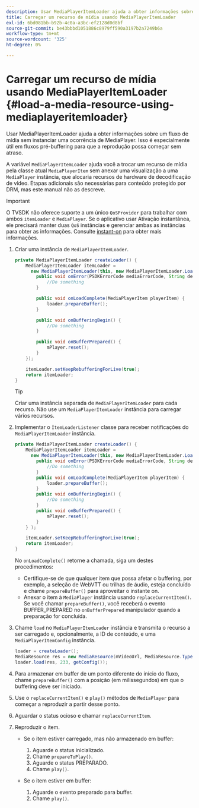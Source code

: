 ```yaml
---
description: Usar MediaPlayerItemLoader ajuda a obter informações sobre um fluxo de mídia sem instanciar uma ocorrência de MediaPlayer. Isso é especialmente útil em fluxos pré-buffering para que a reprodução possa começar sem atraso.
title: Carregar um recurso de mídia usando MediaPlayerItemLoader
exl-id: 6bd081bb-b92b-4c0a-a3bc-ef2128d0d8bf
source-git-commit: be43bbbd1051886c8979ff590a3197b2a7249b6a
workflow-type: tm+mt
source-wordcount: '325'
ht-degree: 0%

---
```


# Carregar um recurso de mídia usando MediaPlayerItemLoader {#load-a-media-resource-using-mediaplayeritemloader}

Usar MediaPlayerItemLoader ajuda a obter informações sobre um fluxo de mídia sem instanciar uma ocorrência de MediaPlayer. Isso é especialmente útil em fluxos pré-buffering para que a reprodução possa começar sem atraso.

A variável `MediaPlayerItemLoader` ajuda você a trocar um recurso de mídia pela classe atual `MediaPlayerItem` sem anexar uma visualização a uma `MediaPlayer` instância, que alocaria recursos de hardware de decodificação de vídeo. Etapas adicionais são necessárias para conteúdo protegido por DRM, mas este manual não as descreve.

>[!IMPORTANT]
>
>O TVSDK não oferece suporte a um único `QoSProvider` para trabalhar com ambos `itemLoader` e `MediaPlayer`. Se o aplicativo usar Ativação instantânea, ele precisará manter duas `QoS` instâncias e gerenciar ambas as instâncias para obter as informações. Consulte  [instant-on](../../content-playback-options/buffering-configuration/c-psdk-android-2.7-instant-on.md) para obter mais informações.

1. Criar uma instância de `MediaPlayerItemLoader`.

   ```java
   private MediaPlayerItemLoader createLoader() { 
       MediaPlayerItemLoader itemLoader =   
         new MediaPlayerItemLoader(this, new MediaPlayerItemLoader.LoaderListener() { 
           public void onError(PSDKErrorCode mediaErrorCode, String description) { 
               //Do something 
           } 
   
           public void onLoadComplete(MediaPlayerItem playerItem) { 
               loader.prepareBuffer(); 
           } 
   
           public void onBufferingBegin() { 
               //Do something 
           } 
   
           public void onBufferPrepared() { 
               mPlayer.reset(); 
           }  
       }); 
   
       itemLoader.setKeepRebufferingForLive(true); 
       return itemLoader; 
   } 
   ```

   >[!TIP]
   >
   >Criar uma instância separada de `MediaPlayerItemLoader` para cada recurso. Não use um `MediaPlayerItemLoader` instância para carregar vários recursos.

1. Implementar o `ItemLoaderListener` classe para receber notificações do `MediaPlayerItemLoader` instância.

   ```java
   private MediaPlayerItemLoader createLoader() { 
       MediaPlayerItemLoader itemLoader =   
         new MediaPlayerItemLoader(this, new MediaPlayerItemLoader.LoaderListener() { 
           public void onError(PSDKErrorCode mediaErrorCode, String description) { 
               //Do something 
           } 
           public void onLoadComplete(MediaPlayerItem playerItem) { 
               loader.prepareBuffer(); 
           } 
           public void onBufferingBegin() { 
               //Do something 
           } 
           public void onBufferPrepared() { 
               mPlayer.reset(); 
           }  
       } ); 
   
       itemLoader.setKeepRebufferingForLive(true); 
       return itemLoader; 
   }
   ```

   No `onLoadComplete()` retorne a chamada, siga um destes procedimentos:

   * Certifique-se de que qualquer item que possa afetar o buffering, por exemplo, a seleção de WebVTT ou trilhas de áudio, esteja concluído e chame `prepareBuffer()` para aproveitar o instante on.
   * Anexar o item à `MediaPlayer` instância usando `replaceCurrentItem()`.
   Se você chamar `prepareBuffer()`, você receberá o evento BUFFER_PREPARED no `onBufferPrepared` manipulador quando a preparação for concluída.

1. Chame `load` no `MediaPlayerItemLoader` instância e transmita o recurso a ser carregado e, opcionalmente, a ID de conteúdo, e uma `MediaPlayerItemConfig` instância.

   ```java
   loader = createLoader(); 
   MediaResource res = new MediaResource(mVideoUrl, MediaResource.Type.HLS, metadata); 
   loader.load(res, 233, getConfig());
   ```

1. Para armazenar em buffer de um ponto diferente do início do fluxo, chame `prepareBuffer()` com a posição (em milissegundos) em que o buffering deve ser iniciado.
1. Use o `replaceCurrentItem()` e `play()` métodos de `MediaPlayer` para começar a reproduzir a partir desse ponto.
1. Aguardar o status ocioso e chamar `replaceCurrentItem`.
1. Reproduzir o item.

   * Se o item estiver carregado, mas não armazenado em buffer:

      1. Aguarde o status inicializado.
      1. Chame `prepareToPlay()`.
      1. Aguarde o status PREPARADO.
      1. Chame `play()`.
   * Se o item estiver em buffer:

      1. Aguarde o evento preparado para buffer.
      1. Chame `play()`.
